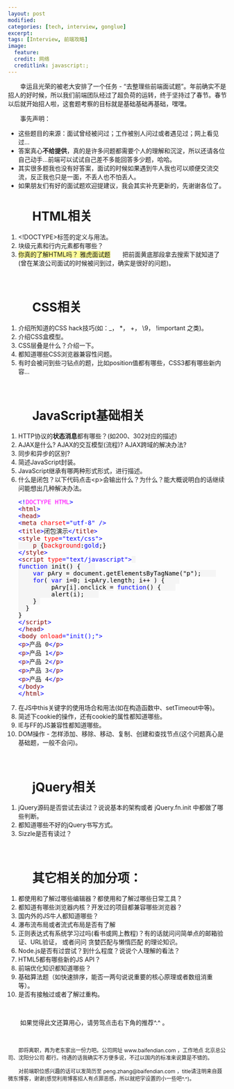 ```yaml
---
layout: post
modified:
categories: [tech, interview, gonglue]
excerpt:
tags: [Interview, 前端攻略]
image:
  feature:
  credit: 网络
  creditlink: javascript:;
---
```


<div id="cnblogs_post_body"><p>&#12288;&#12288;幸运且光荣的被老大安排了一个任务 - “去整理些前端面试题”。年前确实不是招人的好时候，所以我们前端团队经过了超负荷的运转，终于坚持过了春节。春节以后就开始招人啦，这套题考察的目标就是基础基础再基础，嘿嘿。</p>
<p><span>&#12288;&#12288;事先声明：</span></p>
<ul>
<li><span>这些题目的来源：面试曾经被问过；工作被别人问过或者遇见过；网上看见过...</span></li>
<li><span>答案真心<span data-mce-=""><strong>不给提供</strong></span>，真的是许多问题都需要个人的理解和沉淀，所以还请各位自己动手...前端可以试试自己差不多能回答多少题，哈哈。</span></li>
<li>其实很多题我也没有好答案，面试的时候如果遇到牛人我也可以顺便交流交流，反正我也只是一面，不丢人也不怕丢人。</li>
<li>如果朋友们有好的面试题欢迎提建议，我会其实补充更新的，先谢谢各位了。</li>
</ul>
<h1>&#12288;&#12288;HTML相关</h1>
<ol>
<li>&lt;!DOCTYPE&gt;标签的定义与用法。</li>
<li>块级元素和行内元素都有哪些？</li>
<li><span style="background-color: #ffff99;">你真的了解HTML吗？ 雅虎面试题</span>&#12288;&#12288;把前面黄底那段拿去搜索下就知道了(曾在某浪公司面试的时候被问到过，确实是很好的问题)。</li>
</ol>
<div>&nbsp;</div>
<h1>&#12288;&#12288;CSS相关</h1>
<ol>
<li>介绍所知道的CSS hack技巧(如：<span>_，&nbsp;<span>*， +，&nbsp;</span><span>\9， !<span>important 之类</span></span></span>)。</li>
<li>介绍CSS盒模型。</li>
<li>CSS层叠是什么？介绍一下。</li>
<li>都知道哪些CSS浏览器兼容性问题。</li>
<li>有时会被问到些刁钻点的题，比如position值都有哪些，CSS3都有哪些新内容...</li>
</ol>
<div>&nbsp;</div>
<h1>&#12288;&#12288;JavaScript基础相关</h1>
<ol>
<li>HTTP协议的<strong>状态消息</strong>都有哪些？(如200、<span>302对应的描述</span>)</li>
<li>AJAX是什么? AJAX的交互模型(流程)? AJAX跨域的解决办法?</li>
<li>同步和异步的区别?&nbsp;</li>
<li>简述JavaScript封装。</li>
<li>JavaScript继承有哪两种形式形式，进行描述。</li>
<li>什么是闭包？以下代码点击&lt;p&gt;会输出什么？为什么？能大概说明白的话继续问能想出几种解决办法。
<div class="cnblogs_code">
<pre><span style="color: #0000ff;">&lt;!</span><span style="color: #ff00ff;">DOCTYPE HTML</span><span style="color: #0000ff;">&gt;</span><br><span style="color: #0000ff;">&lt;</span><span style="color: #800000;">html</span><span style="color: #0000ff;">&gt;</span><br><span style="color: #0000ff;">&lt;</span><span style="color: #800000;">head</span><span style="color: #0000ff;">&gt;</span><br><span style="color: #0000ff;">&lt;</span><span style="color: #800000;">meta </span><span style="color: #ff0000;">charset</span><span style="color: #0000ff;">="utf-8"</span> <span style="color: #0000ff;">/&gt;</span><br><span style="color: #0000ff;">&lt;</span><span style="color: #800000;">title</span><span style="color: #0000ff;">&gt;</span>闭包演示<span style="color: #0000ff;">&lt;/</span><span style="color: #800000;">title</span><span style="color: #0000ff;">&gt;</span><br><span style="color: #0000ff;">&lt;</span><span style="color: #800000;">style </span><span style="color: #ff0000;">type</span><span style="color: #0000ff;">="text/css"</span><span style="color: #0000ff;">&gt;</span><span style="background-color: #f5f5f5; color: #800000;"><br>    p </span><span style="background-color: #f5f5f5; color: #000000;">{</span><span style="background-color: #f5f5f5; color: #ff0000;">background</span><span style="background-color: #f5f5f5; color: #000000;">:</span><span style="background-color: #f5f5f5; color: #0000ff;">gold</span><span style="background-color: #f5f5f5; color: #000000;">;</span><span style="background-color: #f5f5f5; color: #000000;">}</span><span style="background-color: #f5f5f5; color: #800000;"><br></span><span style="color: #0000ff;">&lt;/</span><span style="color: #800000;">style</span><span style="color: #0000ff;">&gt;</span><br><span style="color: #0000ff;">&lt;</span><span style="color: #800000;">script </span><span style="color: #ff0000;">type</span><span style="color: #0000ff;">="text/javascript"</span><span style="color: #0000ff;">&gt;</span><span style="background-color: #f5f5f5; color: #000000;"> <br></span><span style="background-color: #f5f5f5; color: #0000ff;">function</span><span style="background-color: #f5f5f5; color: #000000;"> init() {    <br>    </span><span style="background-color: #f5f5f5; color: #0000ff;">var</span><span style="background-color: #f5f5f5; color: #000000;"> pAry </span><span style="background-color: #f5f5f5; color: #000000;">=</span><span style="background-color: #f5f5f5; color: #000000;"> document.getElementsByTagName(</span><span style="background-color: #f5f5f5; color: #000000;">"</span><span style="background-color: #f5f5f5; color: #000000;">p</span><span style="background-color: #f5f5f5; color: #000000;">"</span><span style="background-color: #f5f5f5; color: #000000;">);    <br>    </span><span style="background-color: #f5f5f5; color: #0000ff;">for</span><span style="background-color: #f5f5f5; color: #000000;">( </span><span style="background-color: #f5f5f5; color: #0000ff;">var</span><span style="background-color: #f5f5f5; color: #000000;"> i</span><span style="background-color: #f5f5f5; color: #000000;">=</span><span style="background-color: #f5f5f5; color: #000000;">0</span><span style="background-color: #f5f5f5; color: #000000;">; i</span><span style="background-color: #f5f5f5; color: #000000;">&lt;</span><span style="background-color: #f5f5f5; color: #000000;">pAry.length; i</span><span style="background-color: #f5f5f5; color: #000000;">++</span><span style="background-color: #f5f5f5; color: #000000;"> ) {    <br>         pAry[i].onclick </span><span style="background-color: #f5f5f5; color: #000000;">=</span> <span style="background-color: #f5f5f5; color: #0000ff;">function</span><span style="background-color: #f5f5f5; color: #000000;">() {    <br>         alert(i);    <br>    } <br>  }<br>}<br></span><span style="color: #0000ff;">&lt;/</span><span style="color: #800000;">script</span><span style="color: #0000ff;">&gt;</span> <br><span style="color: #0000ff;">&lt;/</span><span style="color: #800000;">head</span><span style="color: #0000ff;">&gt;</span> <br><span style="color: #0000ff;">&lt;</span><span style="color: #800000;">body </span><span style="color: #ff0000;">onload</span><span style="color: #0000ff;">="init();"</span><span style="color: #0000ff;">&gt;</span> <br><span style="color: #0000ff;">&lt;</span><span style="color: #800000;">p</span><span style="color: #0000ff;">&gt;</span>产品 0<span style="color: #0000ff;">&lt;/</span><span style="color: #800000;">p</span><span style="color: #0000ff;">&gt;</span> <br><span style="color: #0000ff;">&lt;</span><span style="color: #800000;">p</span><span style="color: #0000ff;">&gt;</span>产品 1<span style="color: #0000ff;">&lt;/</span><span style="color: #800000;">p</span><span style="color: #0000ff;">&gt;</span> <br><span style="color: #0000ff;">&lt;</span><span style="color: #800000;">p</span><span style="color: #0000ff;">&gt;</span>产品 2<span style="color: #0000ff;">&lt;/</span><span style="color: #800000;">p</span><span style="color: #0000ff;">&gt;</span> <br><span style="color: #0000ff;">&lt;</span><span style="color: #800000;">p</span><span style="color: #0000ff;">&gt;</span>产品 3<span style="color: #0000ff;">&lt;/</span><span style="color: #800000;">p</span><span style="color: #0000ff;">&gt;</span> <br><span style="color: #0000ff;">&lt;</span><span style="color: #800000;">p</span><span style="color: #0000ff;">&gt;</span>产品 4<span style="color: #0000ff;">&lt;/</span><span style="color: #800000;">p</span><span style="color: #0000ff;">&gt;</span> <br><span style="color: #0000ff;">&lt;/</span><span style="color: #800000;">body</span><span style="color: #0000ff;">&gt;</span> <br><span style="color: #0000ff;">&lt;/</span><span style="color: #800000;">html</span><span style="color: #0000ff;">&gt;</span> </pre>
</div>
</li>
<li>在JS中this关键字的使用场合和用法(如在构造函数中、setTimeout中等)。</li>
<li>简述下cookie的操作，还有cookie的属性都知道哪些。</li>
<li>IE与FF的JS兼容性都知道哪些。</li>
<li>DOM操作 - 怎样添加、移除、移动、复制、创建和查找节点(这个问题真心是基础题，一般不会问)。</li>
</ol>
<div>&nbsp;</div>
<h1>&#12288;&#12288;jQuery相关</h1>
<ol>
<li>jQuery源码是否尝试去读过？说说基本的架构或者&nbsp;jQuery.fn.init&nbsp;中都做了哪些判断。</li>
<li>都知道哪些不好的jQuery书写方式。</li>
<li>Sizzle是否有读过？</li>
</ol>
<div>&nbsp;</div>
<h1>&#12288;&#12288;其它相关的加分项：</h1>
<ol>
<li>都使用和了解过哪些编辑器？都使用和了解过哪些日常工具？</li>
<li>都知道有哪些浏览器内核？开发过的项目都兼容哪些浏览器？</li>
<li>国内外的JS牛人都知道哪些？</li>
<li>瀑布流布局或者流式布局是否有了解</li>
<li>正则表达式有系统学习过吗(看书或网上教程)？有的话就问问简单点的邮箱验证、URL验证，&nbsp;或者问问 贪婪匹配与懒惰匹配 的理论知识。</li>
<li>Node.js是否有过尝试？到什么程度？说说个人理解的看法？</li>
<li>HTML5都有哪些新的JS API？</li>
<li>前端优化知识都知道哪些？</li>
<li>基础算法题（如快速排序，能否一两句说说重要的核心原理或者数组消重等）。</li>
<li>是否有接触过或者了解过重构。</li>
</ol>
<p>&nbsp;</p>
<p>&#12288;&#12288;<span>如果觉得此文还算用心，请劳驾点击右下角的推荐^.^ 。</span>&nbsp;</p>
<p>&nbsp;</p>
<p><span style="font-size: 12px;">&#12288;&#12288;即将离职，再为老东家出一份力吧。<span>公司网址 www.baifendian.com ，工作地点 北京总公司、沈阳分公司 都行。待遇的话我确实不方便多说，不过以国内的标准来说算是不错的。</span></span></p>
<p><span style="font-size: 12px;">&#12288;&#12288;对前端职位感兴趣的话可以发简历至 peng.zhang@baifendian.com ，title请注明来自聂微东博客，谢谢(感觉利用博客招人有点罪恶感，所以就把字设置的小一些吧<span>^.^</span>)。</span></p>
<p><span style="font-size: 12px; line-height: 18px;">&nbsp;</span></p>
<p><span style="font-size: 12px;">&nbsp;</span></p></div>
